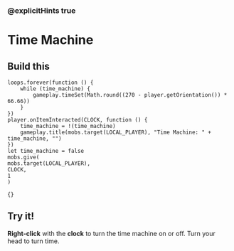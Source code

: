 ### @explicitHints true

# Time Machine

## Build this

```blocks
loops.forever(function () {
    while (time_machine) {
        gameplay.timeSet(Math.round((270 - player.getOrientation()) * 66.66))
    }
})
player.onItemInteracted(CLOCK, function () {
    time_machine = !(time_machine)
    gameplay.title(mobs.target(LOCAL_PLAYER), "Time Machine: " + time_machine, "")
})
let time_machine = false
mobs.give(
mobs.target(LOCAL_PLAYER),
CLOCK,
1
)
```

```template
{}
```

## Try it!

**Right-click** with the **clock** to turn the time machine on or off. Turn your head to turn time.
